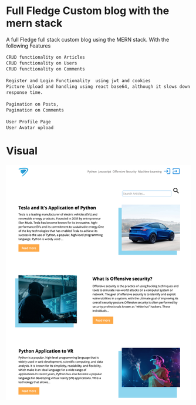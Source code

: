 # Full Fledge Custom blog with the mern stack

A full Fledge full stack custom blog using the MERN stack.
With the following Features
```
CRUD functionality on Articles
CRUD functionality on Users
CRUD functionality on Comments

Register and Login Functionality  using jwt and cookies
Picture Upload and handling using react base64, although it slows down response time.

Pagination on Posts,
Pagination on Comments

User Profile Page
User Avatar upload
```

# Visual
![Screengrab](/home.png) 
